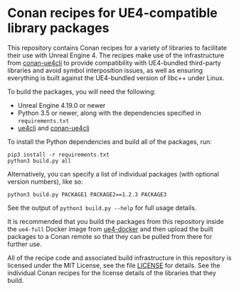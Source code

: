 Conan recipes for UE4-compatible library packages
=================================================

This repository contains Conan recipes for a variety of libraries to facilitate their use with Unreal Engine 4. The recipes make use of the infrastructure from [conan-ue4cli](https://github.com/adamrehn/conan-ue4cli) to provide compatibility with UE4-bundled third-party libraries and avoid symbol interposition issues, as well as ensuring everything is built against the UE4-bundled version of libc++ under Linux.

To build the packages, you will need the following:

- Unreal Engine 4.19.0 or newer
- Python 3.5 or newer, along with the dependencies specified in `requirements.txt`
- [ue4cli](https://github.com/adamrehn/ue4cli) and [conan-ue4cli](https://github.com/adamrehn/conan-ue4cli)

To install the Python dependencies and build all of the packages, run:

```
pip3 install -r requirements.txt
python3 build.py all
```

Alternatively, you can specify a list of individual packages (with optional version numbers), like so:

```
python3 build.py PACKAGE1 PACKAGE2==1.2.3 PACKAGE3
```

See the output of `python3 build.py --help` for full usage details.

It is recommended that you build the packages from this repository inside the `ue4-full` Docker image from [ue4-docker](https://github.com/adamrehn/ue4-docker) and then upload the built packages to a Conan remote so that they can be pulled from there for further use.

All of the recipe code and associated build infrastructure in this repository is licensed under the MIT License, see the file [LICENSE](./LICENSE) for details. See the individual Conan recipes for the license details of the libraries that they build.
